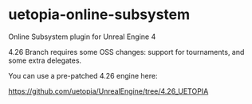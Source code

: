 # uetopia-online-subsystem
Online Subsystem plugin for Unreal Engine 4

4.26 Branch requires some OSS changes:  support for tournaments, and some extra delegates.

You can use a pre-patched 4.26 engine here:

https://github.com/uetopia/UnrealEngine/tree/4.26_UETOPIA

